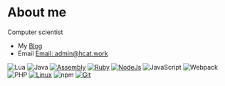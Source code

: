 # About me


<img align="right" src="https://github-readme-stats.vercel.app/api?username=AdminHcat&theme=material-palenight&show_icons=true&hide_title=true&count_private=true&include_all_commits=true" alt=""/>

Computer scientist

- My [Blog](https://blog.hcat.work/)
- Email [Email: admin@hcat.work](mailto:admin@hcat.work)

![Lua](https://img.shields.io/badge/Lua-512BD4?style=flat-square&logo=Lua&logoColor=ffffff)
![Java](https://img.shields.io/badge/-Java-007396?style=flat-square&logo=java&logoColor=ffffff)
[![Assembly](https://img.shields.io/badge/-Assembly-3776AB?style=flat-square&logo=Assembly&logoColor=ff0000)]()
[![Ruby](https://img.shields.io/badge/-Ruby-3776AB?style=flat-square&logo=ruby&logoColor=ff0000)](https://www.ruby-lang.org/)
[![NodeJs](https://img.shields.io/badge/-NodeJs-3776AB?style=flat-square&logo=NodeJs&logoColor=ffffff)]()
![JavaScript](https://img.shields.io/badge/JavaScript-F7DF1E?style=flat-square&logo=JavaScript&logoColor=ffffff)
![Webpack](https://img.shields.io/badge/-Webpack-8DD6F9?style=flat-square&logo=webpack&logoColor=ffffff)
![PHP](https://img.shields.io/badge/-PHP-8DD6F9?style=flat-square&logo=PHP&logoColor=ffffff)
[![Linux](https://img.shields.io/badge/-Linux-333333?style=flat-square&logo=linux&logoColor=white)](https://www.linuxfoundation.org/)
![npm](https://img.shields.io/badge/-NPM-CB3837?style=flat-square&logo=npm&logoColor=white)
[![Git](https://img.shields.io/badge/-Git-f05032?style=flat-square&logo=git&logoColor=white)](https://git-scm.com/)

<!-- BLOG-POST-LIST:START -->

<!-- BLOG-POST-LIST:END -->

